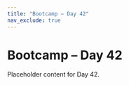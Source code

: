 ```yaml
---
title: "Bootcamp – Day 42"
nav_exclude: true
---
```


# Bootcamp – Day 42

Placeholder content for Day 42.

